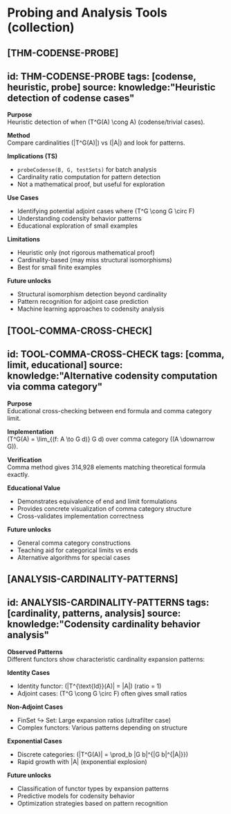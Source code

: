 # Probing and Analysis Tools (collection)

## [THM-CODENSE-PROBE]
id: THM-CODENSE-PROBE
tags: [codense, heuristic, probe]
source: knowledge:"Heuristic detection of codense cases"
---
**Purpose**  
Heuristic detection of when \(T^G(A) \cong A\) (codense/trivial cases).

**Method**  
Compare cardinalities \(|T^G(A)|\) vs \(|A|\) and look for patterns.

**Implications (TS)**  
- `probeCodense(B, G, testSets)` for batch analysis
- Cardinality ratio computation for pattern detection
- Not a mathematical proof, but useful for exploration

**Use Cases**  
- Identifying potential adjoint cases where \(T^G \cong G \circ F\)
- Understanding codensity behavior patterns
- Educational exploration of small examples

**Limitations**  
- Heuristic only (not rigorous mathematical proof)
- Cardinality-based (may miss structural isomorphisms)
- Best for small finite examples

**Future unlocks**  
- Structural isomorphism detection beyond cardinality
- Pattern recognition for adjoint case prediction
- Machine learning approaches to codensity analysis

## [TOOL-COMMA-CROSS-CHECK]
id: TOOL-COMMA-CROSS-CHECK
tags: [comma, limit, educational]
source: knowledge:"Alternative codensity computation via comma category"
---
**Purpose**  
Educational cross-checking between end formula and comma category limit.

**Implementation**  
\(T^G(A) = \lim_{(f: A \to G d)} G d\) over comma category \((A \downarrow G)\).

**Verification**  
Comma method gives 314,928 elements matching theoretical formula exactly.

**Educational Value**  
- Demonstrates equivalence of end and limit formulations
- Provides concrete visualization of comma category structure
- Cross-validates implementation correctness

**Future unlocks**  
- General comma category constructions
- Teaching aid for categorical limits vs ends
- Alternative algorithms for special cases

## [ANALYSIS-CARDINALITY-PATTERNS]
id: ANALYSIS-CARDINALITY-PATTERNS
tags: [cardinality, patterns, analysis]
source: knowledge:"Codensity cardinality behavior analysis"
---
**Observed Patterns**  
Different functors show characteristic cardinality expansion patterns:

**Identity Cases**  
- Identity functor: \(|T^{\text{Id}}(A)| = |A|\) (ratio = 1)
- Adjoint cases: \(T^G \cong G \circ F\) often gives small ratios

**Non-Adjoint Cases**  
- FinSet ↪ Set: Large expansion ratios (ultrafilter case)
- Complex functors: Various patterns depending on structure

**Exponential Cases**  
- Discrete categories: \(|T^G(A)| = \prod_b |G b|^{|G b|^{|A|}}\)
- Rapid growth with |A| (exponential explosion)

**Future unlocks**  
- Classification of functor types by expansion patterns
- Predictive models for codensity behavior
- Optimization strategies based on pattern recognition